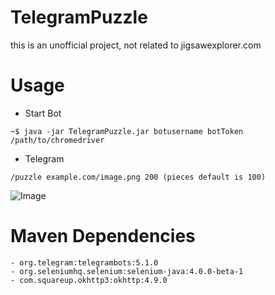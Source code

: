 # TelegramPuzzle
this is an unofficial project, not related to jigsawexplorer.com

# Usage
  - Start Bot
  ``` 
  ~$ java -jar TelegramPuzzle.jar botusername botToken /path/to/chromedriver
  ```
  - Telegram

  ```
  /puzzle example.com/image.png 200 (pieces default is 100)
  ```

  ![Image](https://i.imgur.com/ePIR16r.png)


# Maven Dependencies
```
- org.telegram:telegrambots:5.1.0
- org.seleniumhq.selenium:selenium-java:4.0.0-beta-1
- com.squareup.okhttp3:okhttp:4.9.0
```
